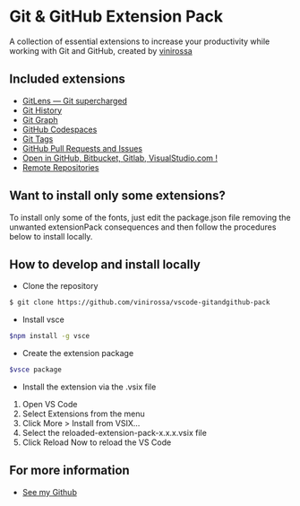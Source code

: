 # Git & GitHub Extension Pack

<!-- [![Visual Studio Marketplace](https://img.shields.io/visual-studio-marketplace/v/vscode-gitandgithub-pack?color=success&label=Visual%20Studio%20Marketplace)](https://marketplace.visualstudio.com/items?itemName=vscode-gitandgithub-pack)  -->

A collection of essential extensions to increase your productivity while working with Git and GitHub, created by [vinirossa](https://github.com/vinirossa)

## Included extensions
- [GitLens — Git supercharged](https://marketplace.visualstudio.com/items?itemName=eamodio.gitlens)
- [Git History](https://marketplace.visualstudio.com/items?itemName=donjayamanne.githistory)
- [Git Graph](https://marketplace.visualstudio.com/items?itemName=mhutchie.git-graph)
- [GitHub Codespaces](https://marketplace.visualstudio.com/items?itemName=github.codespaces)
- [Git Tags](https://marketplace.visualstudio.com/items?itemName=howardzuo.vscode-git-tags)
- [GitHub Pull Requests and Issues](https://marketplace.visualstudio.com/items?itemName=github.vscode-pull-request-github)
- [Open in GitHub, Bitbucket, Gitlab, VisualStudio.com !](https://marketplace.visualstudio.com/items?itemName=ziyasal.vscode-open-in-github)
- [Remote Repositories](https://marketplace.visualstudio.com/items?itemName=github.remotehub)

## Want to install only some extensions?
To install only some of the fonts, just edit the package.json file removing the unwanted extensionPack consequences and then follow the procedures below to install locally.

## How to develop and install locally
- Clone the repository
```bash
$ git clone https://github.com/vinirossa/vscode-gitandgithub-pack
```
- Install vsce
```bash
$npm install -g vsce
```
- Create the extension package
```bash
$vsce package
```
- Install the extension via the .vsix file
1. Open VS Code
2. Select Extensions from the menu
3. Click More > Install from VSIX...
4. Select the reloaded-extension-pack-x.x.x.vsix file
5. Click Reload Now to reload the VS Code

## For more information

* [See my Github](https://github.com/vinirossa)
